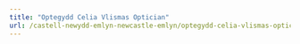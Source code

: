 ```yaml
---
title: "Optegydd Celia Vlismas Optician"
url: /castell-newydd-emlyn-newcastle-emlyn/optegydd-celia-vlismas-optician/
---
```

